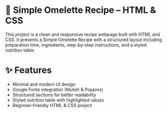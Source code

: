<h1>🍳 Simple Omelette Recipe – HTML & CSS</h1>

This project is a clean and responsive recipe webpage built with HTML and CSS. It presents a Simple Omelette Recipe with a structured layout including preparation time, ingredients, step-by-step instructions, and a styled nutrition table.

<h1>✨ Features</h1>

<ul>
  <li>Minimal and modern UI design</li>
  <li>Google Fonts integration (Mulish & Poppins)</li>
  <li>Structured sections for better readability</li>
  <li>Styled nutrition table with highlighted values</li>
  <li>Beginner-friendly HTML & CSS project</li>
</ul>
